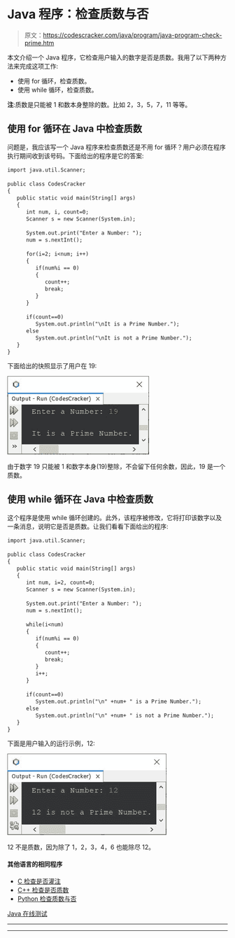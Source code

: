 # Java 程序：检查质数与否

> 原文：<https://codescracker.com/java/program/java-program-check-prime.htm>

本文介绍一个 Java 程序，它检查用户输入的数字是否是质数。我用了以下两种方法来完成这项工作:

*   使用 for 循环，检查质数。
*   使用 while 循环，检查质数。

**注**:质数是只能被 1 和数本身整除的数。比如 2，3，5，7，11 等等。

## 使用 for 循环在 Java 中检查质数

问题是，我应该写一个 Java 程序来检查质数还是不用 for 循环？用户必须在程序执行期间收到该号码。下面给出的程序是它的答案:

```
import java.util.Scanner;

public class CodesCracker
{
   public static void main(String[] args)
   {
      int num, i, count=0;
      Scanner s = new Scanner(System.in);

      System.out.print("Enter a Number: ");
      num = s.nextInt();

      for(i=2; i<num; i++)
      {
         if(num%i == 0)
         {
            count++;
            break;
         }
      }

      if(count==0)
         System.out.println("\nIt is a Prime Number.");
      else
         System.out.println("\nIt is not a Prime Number.");
   }
}
```

下面给出的快照显示了用户在 19:

![Java Program check prime or not](img/d7231a0defef5966f8b14a05d8a6d817.png)

由于数字 19 只能被 1 和数字本身(19)整除，不会留下任何余数，因此，19 是一个质数。

## 使用 while 循环在 Java 中检查质数

这个程序是使用 while 循环创建的。此外，该程序被修改，它将打印该数字以及一条消息，说明它是否是质数。让我们看看下面给出的程序:

```
import java.util.Scanner;

public class CodesCracker
{
   public static void main(String[] args)
   {
      int num, i=2, count=0;
      Scanner s = new Scanner(System.in);

      System.out.print("Enter a Number: ");
      num = s.nextInt();

      while(i<num)
      {
         if(num%i == 0)
         {
            count++;
            break;
         }
         i++;
      }

      if(count==0)
         System.out.println("\n" +num+ " is a Prime Number.");
      else
         System.out.println("\n" +num+ " is not a Prime Number.");
   }
}
```

下面是用户输入的运行示例，12:

![check prime number in java](img/0e836deb3ab2e9eab7d5a4fc6a4eefaa.png)

12 不是质数，因为除了 1，2，3，4，6 也能除尽 12。

#### 其他语言的相同程序

*   [C 检查是否灌注](/c/program/c-program-check-prime.htm)
*   [C++ 检查是否质数](/cpp/program/cpp-program-check-prime.htm)
*   [Python 检查质数与否](/python/program/python-program-check-prime-number.htm)

[Java 在线测试](/exam/showtest.php?subid=1)

* * *

* * *